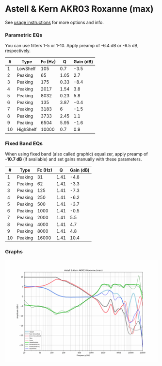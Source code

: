 # Astell & Kern AKR03 Roxanne (max)
See [usage instructions](https://github.com/jaakkopasanen/AutoEq#usage) for more options and info.

### Parametric EQs
You can use filters 1-5 or 1-10. Apply preamp of -6.4 dB or -6.5 dB, respectively.

|   # | Type      |   Fc (Hz) |    Q |   Gain (dB) |
|-----|-----------|-----------|------|-------------|
|   1 | LowShelf  |       105 | 0.7  |        -3.5 |
|   2 | Peaking   |        65 | 1.05 |         2.7 |
|   3 | Peaking   |       175 | 0.33 |        -8.4 |
|   4 | Peaking   |      2017 | 1.54 |         3.8 |
|   5 | Peaking   |      8032 | 0.23 |         5.8 |
|   6 | Peaking   |       135 | 3.87 |        -0.4 |
|   7 | Peaking   |      3183 | 6    |        -1.5 |
|   8 | Peaking   |      3733 | 2.45 |         1.1 |
|   9 | Peaking   |      6504 | 5.95 |        -1.6 |
|  10 | HighShelf |     10000 | 0.7  |         0.9 |

### Fixed Band EQs
When using fixed band (also called graphic) equalizer, apply preamp of **-10.7 dB** (if available) and set gains manually with these parameters.

|   # | Type    |   Fc (Hz) |    Q |   Gain (dB) |
|-----|---------|-----------|------|-------------|
|   1 | Peaking |        31 | 1.41 |        -4.8 |
|   2 | Peaking |        62 | 1.41 |        -3.3 |
|   3 | Peaking |       125 | 1.41 |        -7.3 |
|   4 | Peaking |       250 | 1.41 |        -6.2 |
|   5 | Peaking |       500 | 1.41 |        -3.7 |
|   6 | Peaking |      1000 | 1.41 |        -0.5 |
|   7 | Peaking |      2000 | 1.41 |         5.5 |
|   8 | Peaking |      4000 | 1.41 |         4.7 |
|   9 | Peaking |      8000 | 1.41 |         4.8 |
|  10 | Peaking |     16000 | 1.41 |        10.4 |

### Graphs
![](./Astell%20&%20Kern%20AKR03%20Roxanne%20(max).png)

